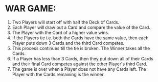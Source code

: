 # WAR GAME:	

1. Two Players will start off with half the Deck of Cards.
2. Each Player will draw out a Card and compare the value of the Card.
3. The Player with the Card of a higher value wins.
4. If the Players tie i.e. both the Cards have the same value, then each Player puts down 3 Cards and the third Card competes.
5. This process continues till the tie is broken. The Winner takes all the Cards.
6. If a Player has less than 3 Cards, then they put down all of their Cards and their final Card competes against the other Player's third Card.
7. The game is over when a Player does not have any Cards left. The Player with the Cards remaining is the winner.
